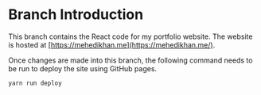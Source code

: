 # Branch Introduction

This branch contains the React code for my portfolio website. The website is hosted at [https://mehedikhan.me](https://mehedikhan.me/).

Once changes are made into this branch, the following command needs to be run to deploy the site using GitHub pages.

```
yarn run deploy
```
